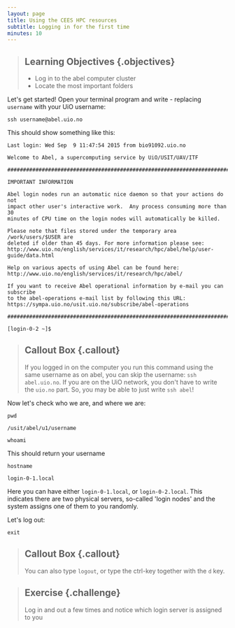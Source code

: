 ```yaml
---
layout: page
title: Using the CEES HPC resources  
subtitle: Logging in for the first time  
minutes: 10
---
```

> ## Learning Objectives {.objectives}
>
> * Log in to the abel computer cluster
> * Locate the most important folders

<!--- referencing other files: [key word 1](reference.html#key-word-1) --->

Let's get started! Open your terminal program and write - replacing `username` with your UiO username:

~~~ {.bash}
ssh username@abel.uio.no
~~~

This should show something like this:

~~~ {.output}
Last login: Wed Sep  9 11:47:54 2015 from bio91092.uio.no

Welcome to Abel, a supercomputing service by UiO/USIT/UAV/ITF

################################################################################

IMPORTANT INFORMATION

Abel login nodes run an automatic nice daemon so that your actions do not
impact other user's interactive work.  Any process consuming more than 30
minutes of CPU time on the login nodes will automatically be killed.

Please note that files stored under the temporary area /work/users/$USER are
deleted if older than 45 days. For more information please see:
http://www.uio.no/english/services/it/research/hpc/abel/help/user-guide/data.html

Help on various apects of using Abel can be found here:
http://www.uio.no/english/services/it/research/hpc/abel/

If you want to receive Abel operational information by e-mail you can subscribe
to the abel-operations e-mail list by following this URL:
https://sympa.uio.no/usit.uio.no/subscribe/abel-operations

################################################################################

[login-0-2 ~]$
~~~

> ## Callout Box {.callout}
>
> If you logged in on the computer you run this command using the same username as on abel, you can skip the username: `ssh abel.uio.no`. If you are on the UiO network, you don't have to write the `uio.no` part. So, you may be able to just write `ssh abel`!

Now let's check who we are, and where we are:

~~~ {.bash}
pwd
~~~
~~~ {.output}
/usit/abel/u1/username
~~~
~~~ {.bash}
whoami
~~~

This should return your username

~~~ {.bash}
hostname
~~~
~~~ {.output}
login-0-1.local
~~~
Here you can have either `login-0-1.local`, or `login-0-2.local`. This indicates there are two physical servers, so-called 'login nodes' and the system assigns one of them to you randomly.

Let's log out:

~~~ {.bash}
exit
~~~

> ## Callout Box {.callout}
>
> You can also type `logout`, or type the ctrl-key together with the `d` key.


> ## Exercise {.challenge}
>
> Log in and out a few times and notice which login server is assigned to you
